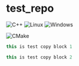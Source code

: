 # test_repo
![C++](https://img.shields.io/badge/c++-%2300599C.svg?style=for-the-badge&logo=c%2B%2B&logoColor=white)
![Linux](https://img.shields.io/badge/Linux-FCC624?style=for-the-badge&logo=linux&logoColor=white)
![Windows](https://img.shields.io/badge/Windows-0078D6?style=for-the-badge&logo=windows&logoColor=white)

![CMake](https://img.shields.io/badge/CMake-%23008FBA.svg?style=for-the-badge&logo=cmake&logoColor=white)

```javascript
this is test copy block 1
```

```javascript
this is test copy block 2
```
